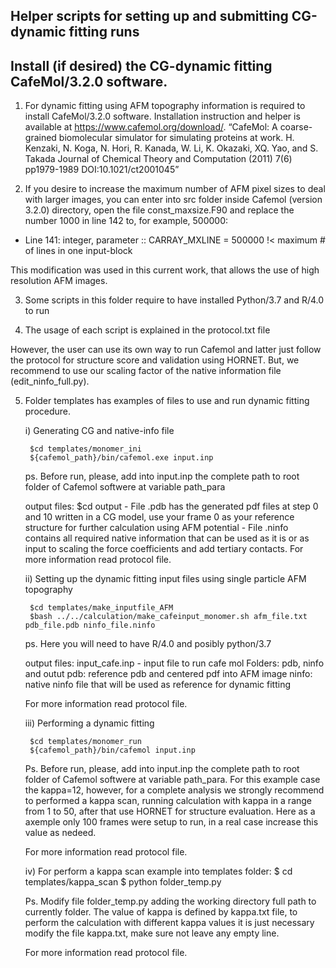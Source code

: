 ## Helper scripts for setting up and submitting CG-dynamic fitting runs

## Install (if desired) the CG-dynamic fitting CafeMol/3.2.0 software.

1. For dynamic fitting using AFM topography information is required to install CafeMol/3.2.0 software. Installation instruction and helper is available at https://www.cafemol.org/download/.
“CafeMol: A coarse-grained biomolecular simulator for simulating proteins at work. H. Kenzaki, N. Koga, N. Hori, R. Kanada, W. Li, K. Okazaki, XQ. Yao, and S. Takada Journal of Chemical Theory and Computation (2011) 7(6) pp1979-1989 DOI:10.1021/ct2001045”

2. If you desire to increase the maximum number of AFM pixel sizes to deal with larger images, you can enter into src folder inside Cafemol (version 3.2.0) directory, open the file const_maxsize.F90 and replace the number 1000 in line 142 to, for example, 500000:
- Line 141: integer, parameter :: CARRAY_MXLINE = 500000 !< maximum # of lines in one input-block

This modification was used in this current work, that allows the use of high resolution AFM images.  
 
3. Some scripts in this folder require to have installed Python/3.7 and R/4.0 to run

4. The usage of each script is explained in the protocol.txt file

However, the user can use its own way to run Cafemol and latter just follow the protocol for structure score and validation using HORNET. But, we recommend to use our scaling factor of the native information file (edit_ninfo_full.py). 

5. Folder templates has examples of files to use and run dynamic fitting procedure. 

	i) Generating CG and native-info file 
	
		$cd templates/monomer_ini
		${cafemol_path}/bin/cafemol.exe input.inp    
	ps. Before run, please, add into input.inp the complete path to root folder of Cafemol softwere at variable path_para 

	output files:
		$cd output 
			- File .pdb has the generated pdf files at step 0 and 10 written in a CG model, use your frame 0 as your reference structure for further calculation using AFM potential
			- File .ninfo contains all required native information that can be used as it is or as input to scaling  the force coefficients and add tertiary contacts. For more information read protocol file. 

	ii) Setting up the dynamic fitting input files using single particle AFM topography 
	
		$cd templates/make_inputfile_AFM
		$bash ../../calculation/make_cafeinput_monomer.sh afm_file.txt pdb_file.pdb ninfo_file.ninfo
	
	ps. Here you will need to have R/4.0 and posibly python/3.7

	output files:
		input_cafe.inp - input file to run cafe mol 
		Folders: pdb, ninfo and outut
			pdb: reference pdb and centered pdf into AFM image
			ninfo: native ninfo file that will be used as reference for dynamic fitting

	 For more information read protocol file. 

	iii) Performing a dynamic fitting 
	
		$cd templates/monomer_run 
		${cafemol_path}/bin/cafemol input.inp
	Ps. Before run, please, add into input.inp the complete path to root folder of Cafemol softwere at variable path_para. For this example case the kappa=12, however, for a complete analysis we strongly recommend to performed a kappa scan, running calculation with kappa in a range from 1 to 50, after that use HORNET for structure evaluation. Here as a axemple only 100 frames were setup to run, in a real case increase this value as nedeed.
	
	For more information read protocol file. 

	iv) For perform a kappa scan example into templates folder:
		$ cd templates/kappa_scan
		$ python folder_temp.py

	Ps. Modify file folder_temp.py adding the working directory full path to currently folder. The value of kappa is defined by kappa.txt file, to perform  the calculation with different kappa values it is just necessary modify the file kappa.txt, make sure not leave any empty line. 
	
	For more information read protocol file. 
